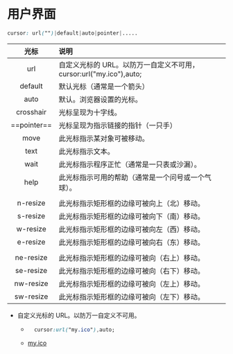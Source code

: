 # 用户界面

```css
cursor: url("")|default|auto|pointer|.....
```

|    光标     | 说明                                                         |
| :---------: | :----------------------------------------------------------- |
|     url     | 自定义光标的 URL。以防万一自定义不可用，cursor:url("my.ico"),auto; |
|   default   | 默认光标（通常是一个箭头）                                   |
|    auto     | 默认。浏览器设置的光标。                                     |
|  crosshair  | 光标呈现为十字线。                                           |
| ==pointer== | 光标呈现为指示链接的指针（一只手）                           |
|    move     | 此光标指示某对象可被移动。                                   |
|    text     | 此光标指示文本。                                             |
|    wait     | 此光标指示程序正忙（通常是一只表或沙漏）。                   |
|    help     | 此光标指示可用的帮助（通常是一个问号或一个气球）。           |
|             |                                                              |
|  n-resize   | 此光标指示矩形框的边缘可被向上（北）移动。                   |
|  s-resize   | 此光标指示矩形框的边缘可被向下（南）移动。                   |
|  w-resize   | 此光标指示矩形框的边缘可被向左（西）移动。                   |
|  e-resize   | 此光标指示矩形框的边缘可被向右（东）移动。                   |
|             |                                                              |
|  ne-resize  | 此光标指示矩形框的边缘可被向（右上）移动。                   |
|  se-resize  | 此光标指示矩形框的边缘可被向（右下）移动。                   |
|  nw-resize  | 此光标指示矩形框的边缘可被向（左上）移动。                   |
|  sw-resize  | 此光标指示矩形框的边缘可被向（左下）移动。                   |

- 自定义光标的 URL。以防万一自定义不可用。

    - ```css
        cursor:url("my.ico"),auto;
        ```
        
    -  [my.ico](https://attach.blog.wen7.online/20210803194700.ico)

